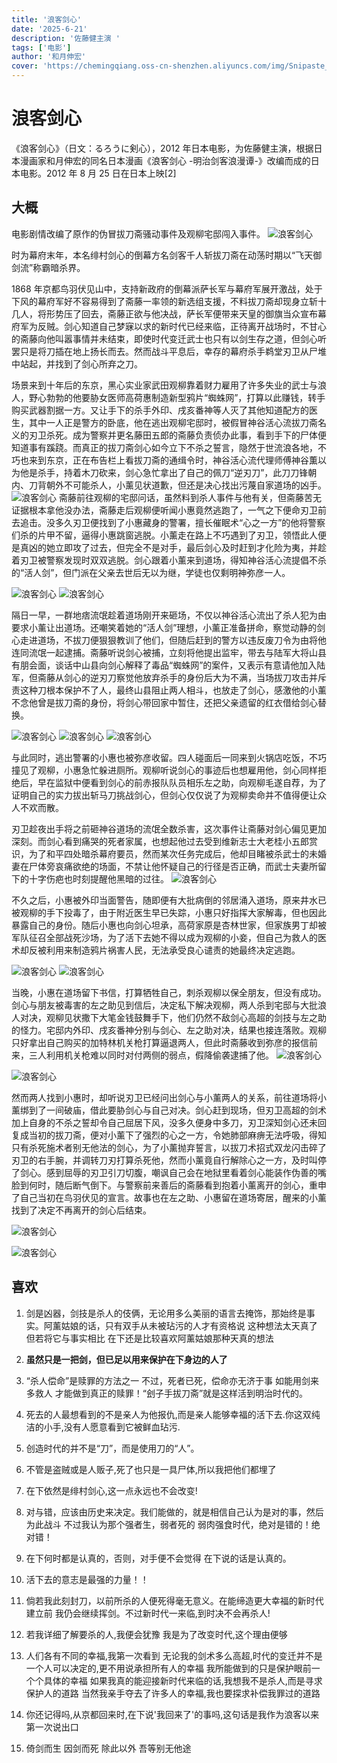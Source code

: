 ```yaml
---
title: '浪客剑心'
date: '2025-6-21'
description: '佐藤健主演 '
tags: ['电影']
author: '和月伸宏'
cover: 'https://chemingqiang.oss-cn-shenzhen.aliyuncs.com/img/Snipaste_2025-06-21_22-35-17.png'
---
```


# 浪客剑心

《浪客剑心》（日文：るろうに剣心），2012 年日本电影，为佐藤健主演，根据日本漫画家和月伸宏的同名日本漫画《浪客剑心 -明治剑客浪漫谭-》改编而成的日本电影。2012 年 8 月 25 日在日本上映[2]

## 大概

电影剧情改编了原作的伪冒拔刀斋骚动事件及观柳宅邸闯入事件。
![浪客剑心](https://chemingqiang.oss-cn-shenzhen.aliyuncs.com/img/Snipaste_2025-06-21_23-05-25.png)

时为幕府末年，本名绯村剑心的倒幕方名剑客千人斩拔刀斋在动荡时期以“飞天御剑流”称霸暗杀界。

1868 年京都鸟羽伏见山中，支持新政府的倒幕派萨长军与幕府军展开激战，处于下风的幕府军好不容易得到了斋藤一率领的新选组支援，不料拔刀斋却现身立斩十几人，将形势压了回去，斋藤正欲与他决战，萨长军便带来天皇的御旗当众宣布幕府军为反贼。剑心知道自己梦寐以求的新时代已经来临，正待离开战场时，不甘心的斋藤向他叫嚣事情并未结束，即使时代变迁武士也只有以剑生存之道，但剑心听罢只是将刀插在地上扬长而去。然而战斗平息后，幸存的幕府杀手鹈堂刃卫从尸堆中站起，并找到了剑心所弃之刀。

场景来到十年后的东京，黑心实业家武田观柳靠着财力雇用了许多失业的武士与浪人，野心勃勃的他要胁女医师高荷惠制造新型鸦片“蜘蛛网”，打算以此赚钱，转手购买武器割据一方。又让手下的杀手外印、戌亥番神等人灭了其他知道配方的医生，其中一人正是警方的卧底，他在逃出观柳宅邸时，被假冒神谷活心流拔刀斋名义的刃卫杀死。成为警察并更名藤田五郎的斋藤负责侦办此事，看到手下的尸体便知道事有蹊跷。而真正的拔刀斋剑心如今立下不杀之誓言，隐然于世流浪各地，不巧也来到东京，正在布告栏上看拔刀斋的通缉令时，神谷活心流代理师傅神谷薫以为他是杀手，持着木刀砍来，剑心急忙拿出了自己的佩刀“逆刃刀”，此刀刀锋朝内、刀背朝外不可能杀人，小薰见状道歉，但还是决心找出污蔑自家道场的凶手。
![浪客剑心](https://chemingqiang.oss-cn-shenzhen.aliyuncs.com/img/Snipaste_2025-06-21_22-36-25.png)
斋藤前往观柳的宅邸问话，虽然料到杀人事件与他有关，但斋藤苦无证据根本拿他没办法，斋藤走后观柳便听闻小惠竟然逃跑了，一气之下便命刃卫前去追击。没多久刃卫便找到了小惠藏身的警署，擅长催眠术“心之一方”的他将警察们杀的片甲不留，逼得小惠跳窗逃脱。小薰走在路上不巧遇到了刃卫，领悟此人便是真凶的她立即攻了过去，但完全不是对手，最后剑心及时赶到才化险为夷，并趁着刃卫被警察发现时双双逃脱。剑心跟着小薰来到道场，得知神谷活心流提倡不杀的“活人剑”，但门派在父亲去世后无以为继，学徒也仅剩明神弥彦一人。

![浪客剑心](https://chemingqiang.oss-cn-shenzhen.aliyuncs.com/img/Snipaste_2025-06-21_23-07-48.png)
![浪客剑心](https://chemingqiang.oss-cn-shenzhen.aliyuncs.com/img/Snipaste_2025-06-21_23-08-06.png)

隔日一早，一群地痞流氓趁着道场刚开来砸场，不仅以神谷活心流出了杀人犯为由要求小薰让出道场。还嘲笑着她的“活人剑”理想，小薰正准备拼命，察觉动静的剑心走进道场，不拔刀便狠狠教训了他们，但随后赶到的警方以违反废刀令为由将他连同流氓一起逮捕。斋藤听说剑心被捕，立刻将他提出监牢，带去与陆军大将山县有朋会面，谈话中山县向剑心解释了毒品“蜘蛛网”的案件，又表示有意请他加入陆军，但斋藤从剑心的逆刃刀察觉他放弃杀手的身份后大为不满，当场拔刀攻击并斥责这种刀根本保护不了人，最终山县阻止两人相斗，也放走了剑心，感激他的小薰不念他曾是拔刀斋的身份，将剑心带回家中暂住，还把父亲遗留的红衣借给剑心替换。

![浪客剑心](https://chemingqiang.oss-cn-shenzhen.aliyuncs.com/img/Snipaste_2025-06-21_23-26-22.png)
![浪客剑心](https://chemingqiang.oss-cn-shenzhen.aliyuncs.com/img/Snipaste_2025-06-21_23-27-19.png)
![浪客剑心](https://chemingqiang.oss-cn-shenzhen.aliyuncs.com/img/Snipaste_2025-06-21_23-26-38.png)

与此同时，逃出警署的小惠也被弥彦收留。四人碰面后一同来到火锅店吃饭，不巧撞见了观柳，小惠急忙躲进厕所。观柳听说剑心的事迹后也想雇用他，剑心同样拒绝后，早在监狱中便看到剑心的前赤报队队员相乐左之助，向观柳毛遂自荐，为了证明自己的实力拔出斩马刀挑战剑心，但剑心仅仅说了为观柳卖命并不值得便让众人不欢而散。

刃卫趁夜出手将之前砸神谷道场的流氓全数杀害，这次事件让斋藤对剑心偏见更加深刻。而剑心看到痛哭的死者家属，也想起他过去受到维新志士大老桂小五郎赏识，为了和平四处暗杀幕府要员，然而某次任务完成后，他却目睹被杀武士的未婚妻在尸体旁哀痛欲绝的场面，不禁让他怀疑自己的行径是否正确，而武士夫妻所留下的十字伤疤也时刻提醒他黑暗的过往。
![浪客剑心](https://chemingqiang.oss-cn-shenzhen.aliyuncs.com/img/Snipaste_2025-06-22_00-08-48.png)

不久之后，小惠被外印当面警告，随即便有大批病倒的邻居涌入道场，原来井水已被观柳的手下投毒了，由于附近医生早已失踪，小惠只好指挥大家解毒，但也因此暴露自己的身份。随后小惠也向剑心坦承，高荷家原是杏林世家，但家族男丁却被军队征召全部战死沙场，为了活下去她不得以成为观柳的小妾，但自己为救人的医术却反被利用来制造鸦片祸害人民，无法承受良心谴责的她最终决定逃跑。

![浪客剑心](https://chemingqiang.oss-cn-shenzhen.aliyuncs.com/img/Snipaste_2025-06-22_00-37-44.png)
![浪客剑心](https://chemingqiang.oss-cn-shenzhen.aliyuncs.com/img/Snipaste_2025-06-22_00-30-43.png)

当晚，小惠在道场留下书信，打算牺牲自己，刺杀观柳以保全朋友，但没有成功。剑心与朋友被毒害的左之助见到信后，决定私下解决观柳，两人杀到宅邸与大批浪人对决，观柳见状撒下大笔金钱鼓舞手下，他们仍然不敌剑心高超的剑技与左之助的怪力。宅邸内外印、戌亥番神分别与剑心、左之助对决，结果也接连落败。观柳只好拿出自己购买的加特林机关枪打算逼退两人，但此时斋藤收到弥彦的报信前来，三人利用机关枪难以同时对付两侧的弱点，假降偷袭逮捕了他。
![浪客剑心](https://chemingqiang.oss-cn-shenzhen.aliyuncs.com/bag_1/Snipaste_2025-06-22_01-01-22.png)

![浪客剑心](https://chemingqiang.oss-cn-shenzhen.aliyuncs.com/bag_1/Snipaste_2025-06-22_01-06-36.png)

然而两人找到小惠时，却听说刃卫已经问出剑心与小薰两人的关系，前往道场将小薰绑到了一间破庙，借此要胁剑心与自己对决。剑心赶到现场，但刃卫高超的剑术加上自身的不杀之誓却令自己屈居下风，没多久便身中多刀，刃卫深知剑心还未回复成当初的拔刀斋，便对小薰下了强烈的心之一方，令她肺部麻痹无法呼吸，得知只有杀死施术者别无他法的剑心，为了小薰抛弃誓言，以拔刀术招式双龙闪击碎了刃卫的右手腕，并调转刀刃打算杀死他，然而小薰竟自行解除心之一方，及时叫停了剑心。感到屈辱的刃卫引刀切腹，嘲讽自己会在地狱里看着剑心能装作伪善的嘴脸到何时，随后断气倒下。与警察前来善后的斋藤看到抱着小薰离开的剑心，重申了自己当初在鸟羽伏见的宣言。故事也在左之助、小惠留在道场寄居，醒来的小薰找到了决定不再离开的剑心后结束。

![浪客剑心](https://chemingqiang.oss-cn-shenzhen.aliyuncs.com/bag_1/Snipaste_2025-06-22_01-13-23.png)

![浪客剑心](https://chemingqiang.oss-cn-shenzhen.aliyuncs.com/bag_1/Snipaste_2025-06-22_01-13-55.png)

## 喜欢

1. 剑是凶器，剑技是杀人的伎俩，无论用多么美丽的语言去掩饰，那始终是事实。阿薰姑娘的话，只有双手从未被玷污的人才有资格说 这种想法太天真了 但若将它与事实相比 在下还是比较喜欢阿薰姑娘那种天真的想法

2. **虽然只是一把剑，但已足以用来保护在下身边的人了**

3. “杀人偿命”是赎罪的方法之一 不过，死者已死，偿命亦无济于事 如能用剑来多救人 才能做到真正的赎罪！“刽子手拔刀斋”就是这样活到明治时代的。

4. 死去的人最想看到的不是亲人为他报仇,而是亲人能够幸福的活下去.你这双纯洁的小手,没有人愿意看到它被鲜血玷污.

5. 创造时代的并不是“刀”，而是使用刀的“人”。

6. 不管是盗贼或是人贩子,死了也只是一具尸体,所以我把他们都埋了

7. 在下依然是绯村剑心,这一点永远也不会改变!

8. 对与错，应该由历史来决定。我们能做的，就是相信自己认为是对的事，然后为此战斗 不过我认为那个强者生，弱者死的 弱肉强食时代，绝对是错的！绝对错！

9. 在下何时都是认真的，否则，对手便不会觉得 在下说的话是认真的。

10. 活下去的意志是最强的力量！！

11. 倘若我此刻封刀，以前所杀的人便死得毫无意义。在能缔造更大幸福的新时代建立前 我仍会继续挥剑。不过新时代一来临,到时决不会再杀人!

12. 若我详细了解要杀的人,我便会犹豫 我是为了改变时代,这个理由便够

13. 人们各有不同的幸福,我第一次看到 无论我的剑术多么高超,时代的变迁并不是一个人可以决定的,更不用说承担所有人的幸福 我所能做到的只是保护眼前一个个具体的幸福 如果我真的能迎接新时代来临的话,我想我不是杀人,而是寻求保护人的道路 当然我亲手夺去了许多人的幸福,我也要探求补偿我罪过的道路

14. 你还记得吗,从京都回来时,在下说'我回来了'的事吗,这句话是我作为浪客以来第一次说出口

15. 倚剑而生 因剑而死 除此以外 吾等别无他途
